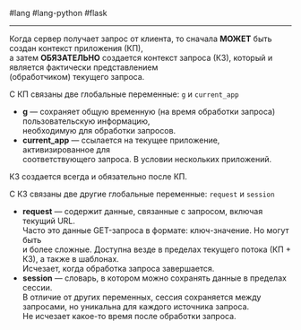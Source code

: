 #lang #lang-python #flask

---
Когда сервер получает запрос от клиента, то сначала **МОЖЕТ** быть создан контекст приложения (КП),  
а затем **ОБЯЗАТЕЛЬНО** создается контекст запроса (КЗ), который и является фактически представлением  
(обработчиком) текущего запроса.

С КП связаны две глобальные переменные: `g` и `current_app`
- **g** — сохраняет общую временную (на время обработки запроса) пользовательскую информацию,  
  необходимую для обработки запросов.
- **current_app** — ссылается на текущее приложение, активизированное для  
  соответствующего запроса. В условии нескольких приложений.

КЗ создается всегда и обязательно после КП.

С КЗ связаны две другие глобальные переменные: `request` и `session`
- **request** — содержит данные, связанные с запросом, включая текущий URL.  
  Часто это данные GET-запроса в формате: ключ-значение. Но могут быть  
  и более сложные. Доступна везде в пределах текущего потока (КП + КЗ), а также в шаблонах.  
  Исчезает, когда обработка запроса завершается.
- **session** — словарь, в котором можно сохранять данные в пределах сессии.  
  В отличие от других переменных, сессия сохраняется между запросами, но уникальна для каждого источника запроса.  
  Не исчезает какое-то время после обработки запроса.


